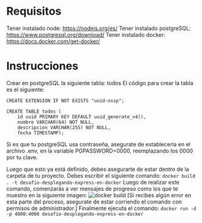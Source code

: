 # Requisitos
Tener instalado node: https://nodejs.org/es/
Tener instalado postgreSQL: https://www.postgresql.org/download/
Tener instalado docker: https://docs.docker.com/get-docker/

# Instrucciones

Crear en postgreSQL la siguiente tabla: todos
El código para crear la tabla es el siguiente:
```
CREATE EXTENSION IF NOT EXISTS "uuid-ossp";

CREATE TABLE todos (
	id uuid PRIMARY KEY DEFAULT uuid_generate_v4(),
	nombre VARCHAR(64) NOT NULL,
	descripcion VARCHAR(255) NOT NULL,
	fecha TIMESTAMP);
```
Si es que tu postgreSQL usa contraseña, asegurate de establecerla en el archivo .env, en la variable PGPASSWORD=0000, reemplazando los 0000 por tu clave.

Luego que esto ya está definido, debes asegurarte de estar dentro de la carpeta de tu proyecto.
Debes escribir el siguiente comando: ```docker build . -t desafio-desplegando-express-en-docker```
Luego de realizar este comando, comenzarás a ver mensajes de progreso como los que te muestro en la siguiente imagen:
<img src="" alt="docker build">
[Si recibes algún error en esta parte del proceso, asegurate de estar corriendo el comando con permisos de administrador.]
Finalmente ejecuta el comando: ```docker run -d -p 4000:4000 desafio-desplegando-express-en-docker```